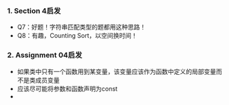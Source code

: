 ### 1. Section 4启发

- Q7：好题！字符串匹配类型的题都用这种思路！
- Q8：有趣，Counting Sort，以空间换时间！

### 2. Assignment 04启发

- 如果类中只有一个函数用到某变量，该变量应该作为函数中定义的局部变量而不是类成员变量
- 应该尽可能将参数和函数声明为const
- 
